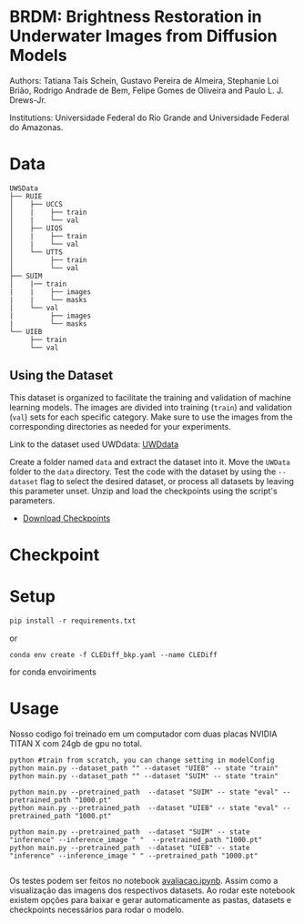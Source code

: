 # **BRDM: Brightness Restoration in Underwater Images from Diffusion Models**
Authors: Tatiana Taís Schein, Gustavo Pereira de Almeira, Stephanie Loi Brião, Rodrigo Andrade de Bem, Felipe Gomes de Oliveira and Paulo L. J. Drews-Jr.

Institutions: Universidade Federal do Rio Grande and Universidade Federal do Amazonas.

# Data

 ```
 UWSData
├── RUIE
│    ├── UCCS
│    |    ├── train
│    |    └── val
│    ├── UIQS
│    |    ├── train
│    |    └── val
│    └── UTTS
│         ├── train
│         └── val
├── SUIM
│    |── train
|    |    ├── images
|    |    └── masks
│    └── val
|         ├── images
|         └── masks
└── UIEB
      ├── train
      └── val
``` 


## Using the Dataset

This dataset is organized to facilitate the training and validation of machine learning models. The images are divided into training (`train`) and validation (`val`) sets for each specific category. Make sure to use the images from the corresponding directories as needed for your experiments.

Link to the dataset used UWDdata: [UWDdata](https://drive.google.com/file/d/1SCwOosZam8bzoZdVSwW60l-bD7c65pv0/view?usp=sharing)

Create a folder named `data` and extract the dataset into it. Move the `UWData` folder to the `data` directory. Test the code with the dataset by using the `--dataset` flag to select the desired dataset, or process all datasets by leaving this parameter unset. Unzip and load the checkpoints using the script's parameters.


* [Download Checkpoints](https://huggingface.co/Gusanagy/UDBE-Unsupervised-Diffusion-based-Brightness-Enhancement-in-Underwater-Images/tree/main)


# Checkpoint

# Setup
```python
pip install -r requirements.txt
```

or 

```conda
conda env create -f CLEDiff_bkp.yaml --name CLEDiff
```

for conda envoiriments

# Usage
<!--Our diffusion code structure is based on the original implementation of DDPM. Increasing the size of the U-Net may lead to better results. About training iteration. The training with 5000 iterations has converged quite well. We recommend training for 10,000 iterations to achieve better performance, and you can select the best-performing training iterations.We test code on one RTX 3090 GPU. The training time is about 1-2 days.*/ -->
 Nosso codigo foi treinado em um computador com duas placas NVIDIA TITAN X com 24gb de gpu no total.  

```
python #train from scratch, you can change setting in modelConfig 
python main.py --dataset_path "" --dataset "UIEB" -- state "train" 
python main.py --dataset_path "" --dataset "SUIM" -- state "train" 

python main.py --pretrained_path  --dataset "SUIM" -- state "eval" --pretrained_path "1000.pt"
python main.py --pretrained_path  --dataset "UIEB" -- state "eval" --pretrained_path "1000.pt"

python main.py --pretrained_path  --dataset "SUIM" -- state "inference" --inference_image " "  --pretrained_path "1000.pt"
python main.py --pretrained_path  --dataset "UIEB" -- state "inference" --inference_image " " --pretrained_path "1000.pt"


```

Os testes podem ser feitos no notebook [avaliacao.ipynb](avaliacao.ipynb). Assim como a visualização das imagens dos respectivos datasets. Ao rodar este notebook existem opções para baixar e gerar automaticamente as pastas, datasets e checkpoints necessários para rodar o modelo.
<!--
# Mask CLE Diffusion
Mask CLE Diffusion finetunes lol checkpoint. In our experiments, lol checkpoint is better than mit-adobe-5K checkpoint.

We show some inference cases in 'data/Mask_CLE_cases'. Welcome to use your cases to test the performance.
 /*We show some inference cases in 'data/Mask_CLE_cases'. Welcome to use your cases to test the performance.

```python
python mask_generation.py   #generate masks for training
python train_mask.py --pretrained_path ckpt/lol.pt  #finetune Mask CLE Diffusion
python test_mask.py --pretrained_path ckpt/Mask_CLE.pt --input_path data/Mask_CLE_cases/opera.png --mask_path data/Mask_CLE_cases/opera_mask.png --data_name opera
```
*/ -->

